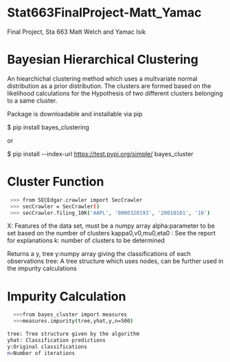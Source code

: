 # Stat663FinalProject-Matt_Yamac
Final Project, Sta 663 Matt Welch and Yamac Isik 

# Bayesian Hierarchical Clustering

An hiearchichal clustering method which uses a multvariate normal distribution as a prior distribution. The clusters are formed based on the likelihood calculations for the Hypothesis of two different clusters belonging to a same cluster.

Package is downloadable and installable via pip

$ pip install bayes_clustering

or

$ pip install --index-url https://test.pypi.org/simple/ bayes_cluster

# Cluster Function

 ```bash
  >>> from SECEdgar.crawler import SecCrawler
  >>> secCrawler = SecCrawler()
  >>> secCrawler.filing_10K('AAPL', '0000320193', '20010101', '10')
   ```


X: Features of the data set, must be a numpy array
alpha:parameter to be set based on the number of clusters
kappa0,v0,mu0,eta0 : See the report for explanations
k: number of clusters to be determined

Returns a y, tree
y:numpy array giving the classifications of each observations
tree: A tree structure which uses nodes, can be further used in the impurity calculations

# Impurity Calculation
```bash
  >>>from bayes_cluster import measures
  >>>measures.impurity(tree,yhat,y,n=500)
      
tree: Tree structure given by the algorithm
yhat: Classification predictions
y:Original classifications 
n=Number of iterations






